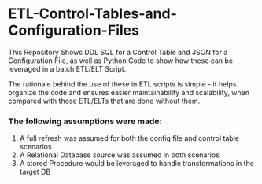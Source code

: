 # ETL-Control-Tables-and-Configuration-Files
This Repository Shows DDL SQL for a Control Table and JSON for a Configuration File, as well as Python Code to show how these can be leveraged in a batch ETL/ELT Script. 

The rationale behind the use of these in ETL scripts is simple - it helps organize the code and ensures easier maintainability and scalability, when compared with those ETL/ELTs that are done without them. 


### The following assumptions were made:

1. A full refresh was assumed for both the config file and control table scenarios
2. A Relational Database source was assumed in both scenarios
3. A stored Procedure would be leveraged to handle transformations in the target DB
